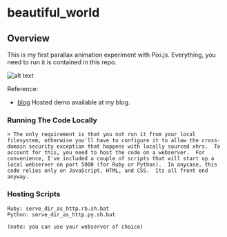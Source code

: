 beautiful_world
===============

## Overview

This is my first parallax animation experiment with Pixi.js.  Everything, you need to run it is contained in this repo.

![alt text](https://raw.github.com/jclosure/beautiful_world/master/screenshot.png "Beautiful World Banner")


Reference:

* [blog](http://uberpwn.wordpress.com/)
 Hosted demo available at my blog. 

### Running The Code Locally

	> The only requirement is that you not run it from your local filesystem, otherwise you'll have to configure it to allow the cross-domain security exception that happens with locally sourced xhrs.  To account for this, you need to host the code on a webserver.  For convenience, I've included a couple of scripts that will start up a local webserver on port 5000 (for Ruby or Python).  In anycase, this code relies only on JavaScript, HTML, and CSS.  Its all front end anyway.

### Hosting Scripts

	Ruby: serve_dir_as_http.rb.sh.bat
	Python: serve_dir_as_http.py.sh.bat

	(note: you can use your webserver of choice)



